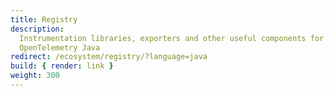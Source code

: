 ```yaml
---
title: Registry
description:
  Instrumentation libraries, exporters and other useful components for
  OpenTelemetry Java
redirect: /ecosystem/registry/?language=java
build: { render: link }
weight: 300
---
```

